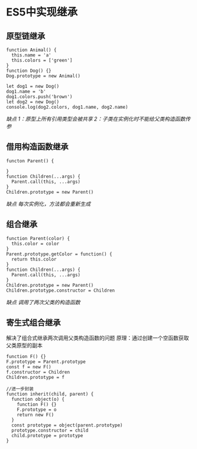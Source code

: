 # ES5中实现继承

## 原型链继承
```js{4}
function Animal() {
  this.name = 'a'
  this.colors = ['green']
}
function Dog() {}
Dog.prototype = new Animal()

let dog1 = new Dog()
dog1.name = 'b'
dog1.colors.push('brown')
let dog2 = new Dog()
console.log(dog2.colors, dog1.name, dog2.name)
```
*缺点 1：原型上所有引用类型会被共享 2：子类在实例化时不能给父类构造函数传参*

## 借用构造函数继承
```js{4}
functon Parent() {

}
function Children(...args) {
  Parent.call(this, ...args)
}
Children.prototype = new Parent()
```
*缺点 每次实例化，方法都会重新生成*

## 组合继承
```js{4}
function Parent(color) {
  this.color = color
}
Parent.prototype.getColor = function() {
  return this.color
}
function Children(...args) {
  Parent.call(this, ...args)
}
Children.prototype = new Parent()
Children.prototype.constructor = Children
```
*缺点 调用了两次父类的构造函数*
## 寄生式组合继承
解决了组合式继承两次调用父类构造函数的问题
原理：通过创建一个空函数获取父类原型的副本
```js{4}
function F() {}
F.prototype = Parent.prototype
const f = new F()
f.constructor = Children
Children.prototype = f

//进一步封装
function inherit(child, parent) {
  function object(o) {
    function F() {}
    F.prototype = o
    return new F()
  }
  const prototype = object(parent.prototype)
  prototype.constructor = child
  child.prototype = prototype
}
```